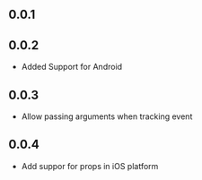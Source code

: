 ## 0.0.1

## 0.0.2

- Added Support for Android

## 0.0.3

- Allow passing arguments when tracking event

## 0.0.4

- Add suppor for props in iOS platform
